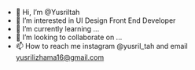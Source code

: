 - 👋 Hi, I’m @Yusriltah
- 👀 I’m interested in UI Design Front End Developer
- 🌱 I’m currently learning ...
- 💞️ I’m looking to collaborate on ...
- 📫 How to reach me instagram @yusril_tah and email yusrilizhama16@gmail.com

<!---
Yusriltah/Yusriltah is a ✨ special ✨ repository because its `README.md` (this file) appears on your GitHub profile.
You can click the Preview link to take a look at your changes.
--->
